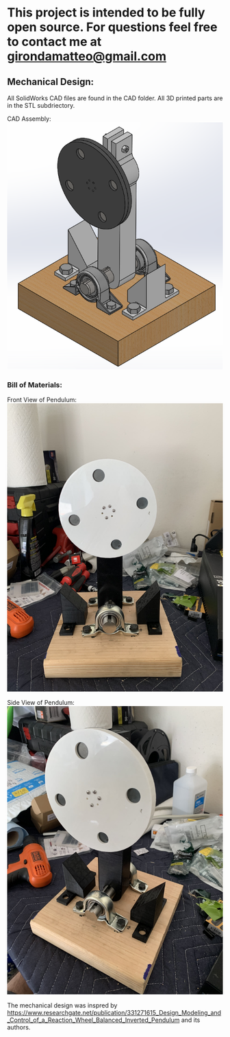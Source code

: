 # This project is intended to be fully open source. For questions feel free to contact me at girondamatteo@gmail.com

## Mechanical Design:

All SolidWorks CAD files are found in the CAD folder. All 3D printed parts are in the STL subdriectory.

CAD Assembly:
![alt text here](Pictures/Pendulum_CAD.png)

### Bill of Materials:



Front View of Pendulum:
![alt text here](Pictures/Pendulum_Front.jpg)

Side View of Pendulum:
![alt text here](Pictures/Pendulum_Side.jpg)

The mechanical design was inspred by https://www.researchgate.net/publication/331271615_Design_Modeling_and_Control_of_a_Reaction_Wheel_Balanced_Inverted_Pendulum and its authors. 
